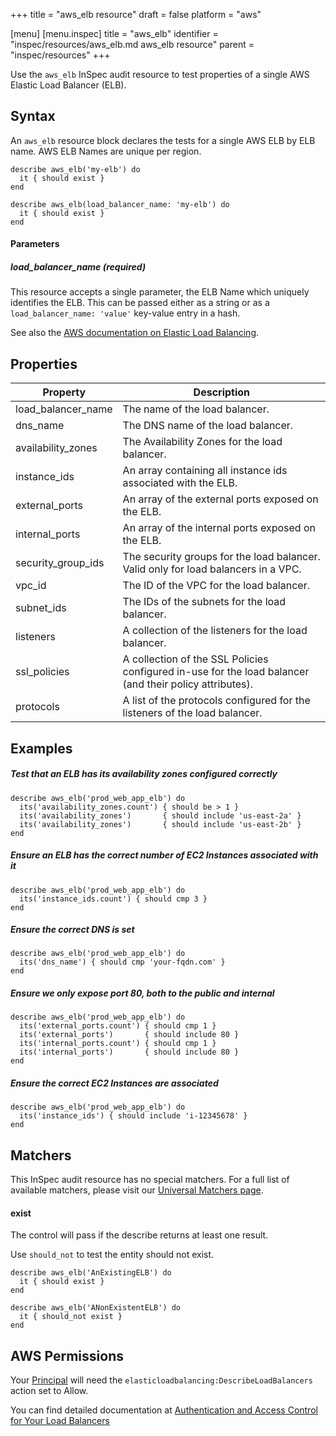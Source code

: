 +++
title = "aws_elb resource"
draft = false
platform = "aws"

[menu]
  [menu.inspec]
    title = "aws_elb"
    identifier = "inspec/resources/aws_elb.md aws_elb resource"
    parent = "inspec/resources"
+++


Use the `aws_elb` InSpec audit resource to test properties of a single AWS Elastic Load Balancer (ELB).

## Syntax

An `aws_elb` resource block declares the tests for a single AWS ELB by ELB name. AWS ELB Names are unique per region.

    describe aws_elb('my-elb') do
      it { should exist }
    end

    describe aws_elb(load_balancer_name: 'my-elb') do
      it { should exist }
    end
    
#### Parameters

##### load\_balancer\_name _(required)_

This resource accepts a single parameter, the ELB Name which uniquely identifies the ELB. 
This can be passed either as a string or as a `load_balancer_name: 'value'` key-value entry in a hash.

See also the [AWS documentation on Elastic Load Balancing](https://docs.aws.amazon.com/elasticloadbalancing/latest/APIReference).

## Properties

|Property             | Description|
| ---                 | --- |
|load\_balancer\_name | The name of the load balancer. |
|dns\_name            | The DNS name of the load balancer. |
|availability\_zones  | The Availability Zones for the load balancer. |
|instance\_ids        | An array containing all instance ids associated with the ELB. |
|external\_ports      | An array of the external ports exposed on the ELB. |
|internal\_ports      | An array of the internal ports exposed on the ELB. |
|security\_group\_ids | The security groups for the load balancer. Valid only for load balancers in a VPC. |
|vpc\_id              | The ID of the VPC for the load balancer. |
|subnet\_ids          | The IDs of the subnets for the load balancer. |
|listeners            | A collection of the listeners for the load balancer. |
|ssl_policies         | A collection of the SSL Policies configured in-use for the load balancer (and their policy attributes). |
|protocols            | A list of the protocols configured for the listeners of the load balancer. |

## Examples

##### Test that an ELB has its availability zones configured correctly
    describe aws_elb('prod_web_app_elb') do
      its('availability_zones.count') { should be > 1 }
      its('availability_zones')       { should include 'us-east-2a' }
      its('availability_zones')       { should include 'us-east-2b' }
    end

##### Ensure an ELB has the correct number of EC2 Instances associated with it
    describe aws_elb('prod_web_app_elb') do
      its('instance_ids.count') { should cmp 3 }
    end
    
##### Ensure the correct DNS is set 
    describe aws_elb('prod_web_app_elb') do
      its('dns_name') { should cmp 'your-fqdn.com' }
    end

##### Ensure we only expose port 80, both to the public and internal
    describe aws_elb('prod_web_app_elb') do
      its('external_ports.count') { should cmp 1 }
      its('external_ports')       { should include 80 }
      its('internal_ports.count') { should cmp 1 }
      its('internal_ports')       { should include 80 }
    end

##### Ensure the correct EC2 Instances are associated
    describe aws_elb('prod_web_app_elb') do
      its('instance_ids') { should include 'i-12345678' }
    end

## Matchers

This InSpec audit resource has no special matchers. For a full list of available matchers, please visit our [Universal Matchers page](https://www.inspec.io/docs/reference/matchers/).

#### exist

The control will pass if the describe returns at least one result.

Use `should_not` to test the entity should not exist.

    describe aws_elb('AnExistingELB') do
      it { should exist }
    end

    describe aws_elb('ANonExistentELB') do
      it { should_not exist }
    end

## AWS Permissions

Your [Principal](https://docs.aws.amazon.com/IAM/latest/UserGuide/intro-structure.html#intro-structure-principal) will need the `elasticloadbalancing:DescribeLoadBalancers` action set to Allow.

You can find detailed documentation at [Authentication and Access Control for Your Load Balancers](https://docs.aws.amazon.com/elasticloadbalancing/latest/userguide/load-balancer-authentication-access-control.html)
